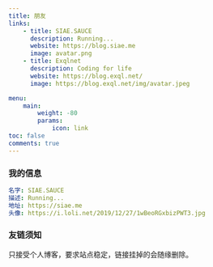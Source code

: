 ```yaml
---
title: 朋友
links:
    - title: SIAE.SAUCE
      description: Running...
      website: https://blog.siae.me
      image: avatar.png
    - title: Exqlnet
      description: Coding for life
      website: https://blog.exql.net/
      image: https://blog.exql.net/img/avatar.jpeg

menu:
    main:
        weight: -80
        params:
            icon: link
toc: false
comments: true
---
```


### 我的信息

```yaml
名字: SIAE.SAUCE
描述: Running...
地址: https://siae.me
头像: https://i.loli.net/2019/12/27/1wBeoRGxbizPWT3.jpg
```

### 友链须知

只接受个人博客，要求站点稳定，链接挂掉的会随缘删除。